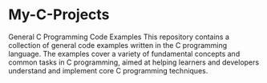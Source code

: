 # My-C-Projects
General C Programming Code Examples  This repository contains a collection of general code examples written in the C programming language. The examples cover a variety of fundamental concepts and common tasks in C programming, aimed at helping learners and developers understand and implement core C programming techniques.
